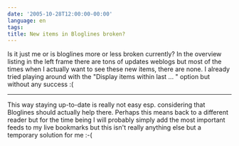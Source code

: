 ```yaml
---
date: '2005-10-28T12:00:00-00:00'
language: en
tags:
title: New items in Bloglines broken?
---
```



Is it just me or is bloglines more or less broken currently? In the overview listing in the left frame there are tons of updates weblogs but most of the times when I actually want to see these new items, there are none. I already tried playing around with the "Display items within last ... " option but without any success :( 

-------------------------------



This way staying up-to-date is really not easy esp. considering that Bloglines should actually help there. Perhaps this means back to a different reader but for the time being I will probably simply add the most important feeds to my live bookmarks but this isn't really anything else but a temporary solution for me :-(